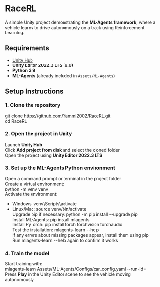 # RaceRL

A simple Unity project demonstrating the **ML-Agents framework**, where a vehicle learns to drive autonomously on a track using Reinforcement Learning.

## Requirements

- [Unity Hub](https://unity.com/download)  
- **Unity Editor 2022.3 LTS (6.0)**  
- **Python 3.9**  
- **ML-Agents** (already included in `Assets/ML-Agents`)  

## Setup Instructions

### 1. Clone the repository
git clone https://github.com/Yammi2002/RaceRL.git  
cd RaceRL

### 2. Open the project in Unity
Launch **Unity Hub**  
Click **Add project from disk** and select the cloned folder  
Open the project using **Unity Editor 2022.3 LTS**  

### 3. Set up the ML-Agents Python environment
Open a command prompt or terminal in the project folder  
Create a virtual environment:  
python -m venv venv  
Activate the environment:  
- Windows: venv\Scripts\activate  
- Linux/Mac: source venv/bin/activate  
Upgrade pip if necessary: python -m pip install --upgrade pip  
Install ML-Agents: pip install mlagents  
Install PyTorch: pip install torch torchvision torchaudio  
Test the installation: mlagents-learn --help  
If any errors about missing packages appear, install them using pip  
Run mlagents-learn --help again to confirm it works  

### 4. Train the model
Start training with:  
mlagents-learn Assets/ML-Agents/Configs/car_config.yaml --run-id=<id-run>  
Press **Play** in the Unity Editor scene to see the vehicle moving autonomously
